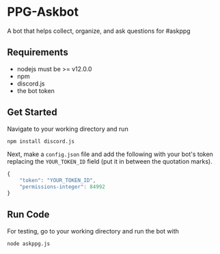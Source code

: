 # PPG-Askbot
A bot that helps collect, organize, and ask questions for #askppg

## Requirements
- nodejs must be >= v12.0.0
- npm
- discord.js
- the bot token

## Get Started
Navigate to your working directory and run
```bash
npm install discord.js
```
Next, make a `config.json` file and add the following with your bot's token replacing the `YOUR_TOKEN_ID` field (put it in between the quotation marks).
``` javascript
{
	"token": "YOUR_TOKEN_ID",
	"permissions-integer": 84992
}
````

## Run Code
For testing, go to your working directory and run the bot with
```bash
node askppg.js
```
